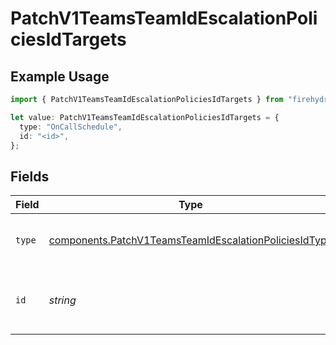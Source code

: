 # PatchV1TeamsTeamIdEscalationPoliciesIdTargets

## Example Usage

```typescript
import { PatchV1TeamsTeamIdEscalationPoliciesIdTargets } from "firehydrant-typescript-sdk/models/components";

let value: PatchV1TeamsTeamIdEscalationPoliciesIdTargets = {
  type: "OnCallSchedule",
  id: "<id>",
};
```

## Fields

| Field                                                                                                                          | Type                                                                                                                           | Required                                                                                                                       | Description                                                                                                                    |
| ------------------------------------------------------------------------------------------------------------------------------ | ------------------------------------------------------------------------------------------------------------------------------ | ------------------------------------------------------------------------------------------------------------------------------ | ------------------------------------------------------------------------------------------------------------------------------ |
| `type`                                                                                                                         | [components.PatchV1TeamsTeamIdEscalationPoliciesIdType](../../models/components/patchv1teamsteamidescalationpoliciesidtype.md) | :heavy_check_mark:                                                                                                             | The type of target that the step will notify.                                                                                  |
| `id`                                                                                                                           | *string*                                                                                                                       | :heavy_check_mark:                                                                                                             | The ID of the target that the step will notify.                                                                                |
